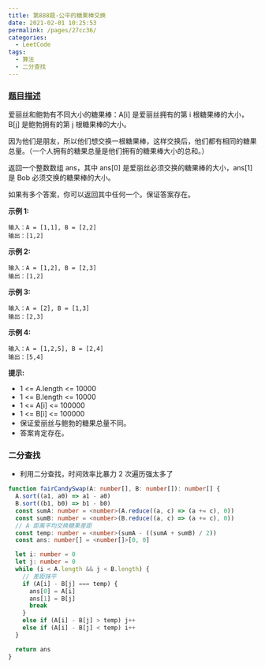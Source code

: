 ```yaml
---
title: 第888题-公平的糖果棒交换
date: 2021-02-01 10:25:53
permalink: /pages/27cc36/
categories:
  - LeetCode
tags:
  - 算法
  - 二分查找
---
```


### [题目描述](https://leetcode-cn.com/problems/fair-candy-swap/)

爱丽丝和鲍勃有不同大小的糖果棒：<span class="span-shadow">A[i]</span> 是爱丽丝拥有的第 <span class="span-shadow">i</span> 根糖果棒的大小，<span class="span-shadow">B[j]</span> 是鲍勃拥有的第 <span class="span-shadow">j</span> 根糖果棒的大小。

因为他们是朋友，所以他们想交换一根糖果棒，这样交换后，他们都有相同的糖果总量。（一个人拥有的糖果总量是他们拥有的糖果棒大小的总和。）

返回一个整数数组 <span class="span-shadow">ans</span>，其中 <span class="span-shadow">ans[0]</span> 是爱丽丝必须交换的糖果棒的大小，<span class="span-shadow">ans[1]</span>  是 <span class="span-shadow">Bob</span> 必须交换的糖果棒的大小。

如果有多个答案，你可以返回其中任何一个。保证答案存在。

<!-- more -->

**示例 1:**

```
输入：A = [1,1], B = [2,2]
输出：[1,2]
```

**示例 2:**

```
输入：A = [1,2], B = [2,3]
输出：[1,2]
```

**示例 3:**

```
输入：A = [2], B = [1,3]
输出：[2,3]
```

**示例 4:**

```
输入：A = [1,2,5], B = [2,4]
输出：[5,4]
```

**提示:**

- <span class="span-shadow">1 <= A.length <= 10000</span>
- <span class="span-shadow">1 <= B.length <= 10000</span>
- <span class="span-shadow">1 <= A[i] <= 100000</span>
- <span class="span-shadow">1 <= B[i] <= 100000</span>
- 保证爱丽丝与鲍勃的糖果总量不同。
- 答案肯定存在。

### 二分查找

- 利用二分查找，时间效率比暴力 2 次遍历强太多了

```TypeScript
function fairCandySwap(A: number[], B: number[]): number[] {
  A.sort((a1, a0) => a1 - a0)
  B.sort((b1, b0) => b1 - b0)
  const sumA: number = <number>(A.reduce((a, c) => (a += c), 0))
  const sumB: number = <number>(B.reduce((a, c) => (a += c), 0))
  // A 距离平均交换糖果差距
  const temp: number = <number>(sumA - ((sumA + sumB) / 2))
  const ans: number[] = <number[]>[0, 0]

  let i: number = 0
  let j: number = 0
  while (i < A.length && j < B.length) {
    // 差距抹平
    if (A[i] - B[j] === temp) {
      ans[0] = A[i]
      ans[1] = B[j]
      break
    }
    else if (A[i] - B[j] > temp) j++
    else if (A[i] - B[j] < temp) i++
  }

  return ans
}
```
